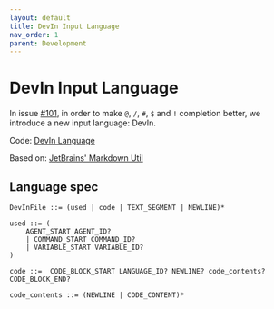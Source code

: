 ```yaml
---
layout: default
title: DevIn Input Language
nav_order: 1
parent: Development
---
```


# DevIn Input Language 

In issue [#101](https://github.com/unit-mesh/auto-dev/issues/101),
in order to make `@`, `/`, `#`, `$` and `!` completion better, we introduce a new input language: DevIn.

Code: [DevIn Language](https://github.com/unit-mesh/auto-dev/tree/master/exts/devin-lang)

Based on: [JetBrains' Markdown Util](https://github.com/JetBrains/intellij-community/tree/master/platform/markdown-utils)

## Language spec

```bnf
DevInFile ::= (used | code | TEXT_SEGMENT | NEWLINE)*

used ::= (
    AGENT_START AGENT_ID?
    | COMMAND_START COMMAND_ID?
    | VARIABLE_START VARIABLE_ID?
)

code ::=  CODE_BLOCK_START LANGUAGE_ID? NEWLINE? code_contents? CODE_BLOCK_END?

code_contents ::= (NEWLINE | CODE_CONTENT)*
```

